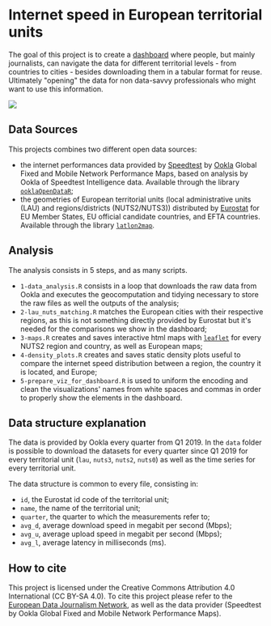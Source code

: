 # Internet speed in European territorial units

The goal of this project is to create a [dashboard](https://datavis.europeandatajournalism.eu/obct/connectivity/) where people, but mainly journalists, can navigate the data for different territorial levels - from countries to cities - besides downloading them in a tabular format for reuse. Ultimately "opening" the data for non data-savvy professionals who might want to use this information.

![](https://datavis.europeandatajournalism.eu/obct/connectivity/files/screen_dash_2022.png)

## Data Sources

This projects combines two different open data sources:

- the internet performances data provided by [Speedtest](https://www.speedtest.net/) by [Ookla](https://registry.opendata.aws/speedtest-global-performance/) Global Fixed and Mobile Network Performance Maps, based on analysis by Ookla of Speedtest Intelligence data. Available through the library [`ooklaOpenDataR`](https://github.com/teamookla/ooklaOpenDataR);
- the geometries of European territorial units (local administrative units (LAU) and regions/districts (NUTS2/NUTS3)) distributed by [Eurostat](https://ec.europa.eu/eurostat/web/nuts/nuts-maps) for EU Member States, EU official candidate countries, and EFTA countries. Available through the library [`latlon2map`](https://github.com/giocomai/latlon2map).

## Analysis

The analysis consists in 5 steps, and as many scripts.

- `1-data_analysis.R` consists in a loop that downloads the raw data from Ookla and executes the geocomputation and tidying necessary to store the raw files as well the outputs of the analysis;
- `2-lau_nuts_matching.R` matches the European cities with their respective regions, as this is not something directly provided by Eurostat but it's needed for the comparisons we show in the dashboard;
- `3-maps.R` creates and saves interactive html maps with [`leaflet`](https://rstudio.github.io/leaflet/) for every NUTS2 region and country, as well as European maps;
- `4-density_plots.R` creates and saves static density plots useful to compare the internet speed distribution between a region, the country it is located, and Europe;
- `5-prepare_viz_for_dashboard.R` is used to uniform the encoding and clean the visualizations' names from white spaces and commas in order to properly show the elements in the dashboard.

## Data structure explanation

The data is provided by Ookla every quarter from Q1 2019. 
In the `data` folder is possible to download the datasets for every quarter since Q1 2019 for every territorial unit (`lau`, `nuts3`, `nuts2`, `nuts0`) as well as the time series for every territorial unit.

The data structure is common to every file, consisting in:
- `id`, the Eurostat id code of the territorial unit;
- `name`, the name of the territorial unit;
- `quarter`, the quarter to which the measurements refer to;
- `avg_d`, average download speed in megabit per second (Mbps);
- `avg_u`, average upload speed in megabit per second (Mbps);
- `avg_l`, average latency in milliseconds (ms).

## How to cite

This project is licensed under the Creative Commons Attribution 4.0 International (CC BY-SA 4.0).
To cite this project please refer to the [European Data Journalism Network](https://www.europeandatajournalism.eu/), as well as the data provider (Speedtest by Ookla Global Fixed and Mobile Network Performance Maps).

